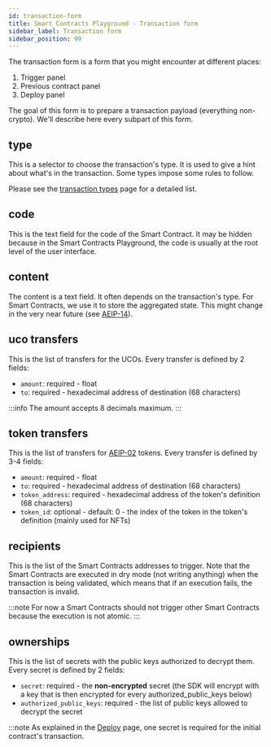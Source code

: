 ```yaml
---
id: transaction-form
title: Smart Contracts Playground - Transaction form
sidebar_label: Transaction form
sidebar_position: 99
---
```


The transaction form is a form that you might encounter at different places:

1. Trigger panel
1. Previous contract panel
1. Deploy panel

The goal of this form is to prepare a transaction payload (everything non-crypto).
We'll describe here every subpart of this form.

## type
This is a selector to choose the transaction's type. It is used to give a hint about what's in the transaction. Some types impose some rules to follow.

Please see the [transaction types](/learn/transaction-types) page for a detailed list. 

## code
This is the text field for the code of the Smart Contract. It may be hidden because in the Smart Contracts Playground, the code is usually at the root level of the user interface.

## content
The content is a text field. It often depends on the transaction's type.
For Smart Contracts, we use it to store the aggregated state. This might change in the very near future (see [AEIP-14](https://github.com/archethic-foundation/aeip/blob/main/AEIP-14.md)).

## uco transfers
This is the list of transfers for the UCOs. Every transfer is defined by 2 fields:

- `amount`: required - float
- `to`: required - hexadecimal address of destination (68 characters)

:::info
The amount accepts 8 decimals maximum.
:::

## token transfers
This is the list of transfers for [AEIP-02](https://github.com/archethic-foundation/aeip/blob/main/AEIP-02.md) tokens. Every transfer is defined by 3-4 fields:

- `amount`: required - float
- `to`: required - hexadecimal address of destination (68 characters)
- `token_address`: required - hexadecimal address of the token's definition (68 characters)
- `token_id`: optional - default: 0 - the index of the token in the token's definition (mainly used for NFTs)

## recipients
This is the list of the Smart Contracts addresses to trigger. Note that the Smart Contracts are executed in dry mode (not writing anything) when the transaction is being validated, which means that if an execution fails, the transaction is invalid.

:::note
For now a Smart Contracts should not trigger other Smart Contracts because the execution is not atomic.
:::

## ownerships
This is the list of secrets with the public keys authorized to decrypt them.
Every secret is defined by 2 fields: 

- `secret`: required - the **non-encrypted** secret  (the SDK will encrypt with a key that is then encrypted for every authorized_public_keys below)
- `authorized_public_keys`: required - the list of public keys allowed to decrypt the secret

:::note
As explained in the [Deploy](/build/smart-contracts/playground/deploy) page, one secret is required for the initial contract's transaction.
